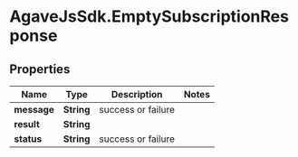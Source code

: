 # AgaveJsSdk.EmptySubscriptionResponse

## Properties
Name | Type | Description | Notes
------------ | ------------- | ------------- | -------------
**message** | **String** | success or failure | 
**result** | **String** |  | 
**status** | **String** | success or failure | 


